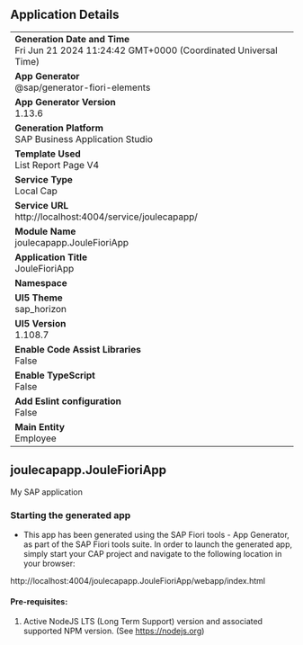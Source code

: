 ## Application Details
|               |
| ------------- |
|**Generation Date and Time**<br>Fri Jun 21 2024 11:24:42 GMT+0000 (Coordinated Universal Time)|
|**App Generator**<br>@sap/generator-fiori-elements|
|**App Generator Version**<br>1.13.6|
|**Generation Platform**<br>SAP Business Application Studio|
|**Template Used**<br>List Report Page V4|
|**Service Type**<br>Local Cap|
|**Service URL**<br>http://localhost:4004/service/joulecapapp/
|**Module Name**<br>joulecapapp.JouleFioriApp|
|**Application Title**<br>JouleFioriApp|
|**Namespace**<br>|
|**UI5 Theme**<br>sap_horizon|
|**UI5 Version**<br>1.108.7|
|**Enable Code Assist Libraries**<br>False|
|**Enable TypeScript**<br>False|
|**Add Eslint configuration**<br>False|
|**Main Entity**<br>Employee|

## joulecapapp.JouleFioriApp

My SAP application

### Starting the generated app

-   This app has been generated using the SAP Fiori tools - App Generator, as part of the SAP Fiori tools suite.  In order to launch the generated app, simply start your CAP project and navigate to the following location in your browser:

http://localhost:4004/joulecapapp.JouleFioriApp/webapp/index.html

#### Pre-requisites:

1. Active NodeJS LTS (Long Term Support) version and associated supported NPM version.  (See https://nodejs.org)


